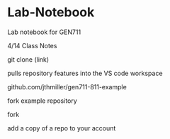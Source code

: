 # Lab-Notebook
Lab notebook for GEN711

4/14 Class Notes

git clone (link)

pulls repository features into the VS code workspace 

github.com/jthmiller/gen711-811-example

fork example repository 

fork

add a copy of a repo to your account

